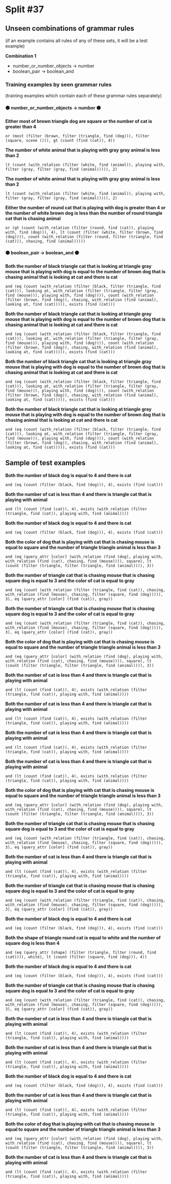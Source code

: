 # Split #37
## Unseen combinations of grammar rules
(if an example contains all rules of any of these sets, it will be a test example)

**Combination 1**
* number_or_number_objects -> number
* boolean_pair -> boolean_and

### Training examples by seen grammar rules
(training examples which contain each of these grammar rules separately)
#### ⚫ number_or_number_objects -> number ⚫
**Either most of brown triangle dog are square or the number of cat is greater than 4**
 ```
or (most (filter (brown, filter (triangle, find (dog))), filter (square, scene ())), gt (count (find (cat)), 4))
```
**The number of white animal that is playing with gray gray animal is less than 2**
 ```
lt (count (with_relation (filter (white, find (animal)), playing with, filter (gray, filter (gray, find (animal))))), 2)
```
**The number of white animal that is playing with gray gray animal is less than 2**
 ```
lt (count (with_relation (filter (white, find (animal)), playing with, filter (gray, filter (gray, find (animal))))), 2)
```
**Either the number of round cat that is playing with dog is greater than 4 or the number of white brown dog is less than the number of round triangle cat that is chasing animal**
 ```
or (gt (count (with_relation (filter (round, find (cat)), playing with, find (dog))), 4), lt (count (filter (white, filter (brown, find (dog)))), count (with_relation (filter (round, filter (triangle, find (cat))), chasing, find (animal)))))
```
#### ⚫ boolean_pair -> boolean_and ⚫
**Both the number of black triangle cat that is looking at triangle gray mouse that is playing with dog is equal to the number of brown dog that is chasing animal that is looking at cat and there is cat**
 ```
and (eq (count (with_relation (filter (black, filter (triangle, find (cat))), looking at, with_relation (filter (triangle, filter (gray, find (mouse))), playing with, find (dog)))), count (with_relation (filter (brown, find (dog)), chasing, with_relation (find (animal), looking at, find (cat))))), exists (find (cat)))
```
**Both the number of black triangle cat that is looking at triangle gray mouse that is playing with dog is equal to the number of brown dog that is chasing animal that is looking at cat and there is cat**
 ```
and (eq (count (with_relation (filter (black, filter (triangle, find (cat))), looking at, with_relation (filter (triangle, filter (gray, find (mouse))), playing with, find (dog)))), count (with_relation (filter (brown, find (dog)), chasing, with_relation (find (animal), looking at, find (cat))))), exists (find (cat)))
```
**Both the number of black triangle cat that is looking at triangle gray mouse that is playing with dog is equal to the number of brown dog that is chasing animal that is looking at cat and there is cat**
 ```
and (eq (count (with_relation (filter (black, filter (triangle, find (cat))), looking at, with_relation (filter (triangle, filter (gray, find (mouse))), playing with, find (dog)))), count (with_relation (filter (brown, find (dog)), chasing, with_relation (find (animal), looking at, find (cat))))), exists (find (cat)))
```
**Both the number of black triangle cat that is looking at triangle gray mouse that is playing with dog is equal to the number of brown dog that is chasing animal that is looking at cat and there is cat**
 ```
and (eq (count (with_relation (filter (black, filter (triangle, find (cat))), looking at, with_relation (filter (triangle, filter (gray, find (mouse))), playing with, find (dog)))), count (with_relation (filter (brown, find (dog)), chasing, with_relation (find (animal), looking at, find (cat))))), exists (find (cat)))
```
## Sample of test examples
**Both the number of black dog is equal to 4 and there is cat**
 ```
and (eq (count (filter (black, find (dog))), 4), exists (find (cat)))
```
**Both the number of cat is less than 4 and there is triangle cat that is playing with animal**
 ```
and (lt (count (find (cat)), 4), exists (with_relation (filter (triangle, find (cat)), playing with, find (animal))))
```
**Both the number of black dog is equal to 4 and there is cat**
 ```
and (eq (count (filter (black, find (dog))), 4), exists (find (cat)))
```
**Both the color of dog that is playing with cat that is chasing mouse is equal to square and the number of triangle triangle animal is less than 3**
 ```
and (eq (query_attr [color] (with_relation (find (dog), playing with, with_relation (find (cat), chasing, find (mouse)))), square), lt (count (filter (triangle, filter (triangle, find (animal)))), 3))
```
**Both the number of triangle cat that is chasing mouse that is chasing square dog is equal to 3 and the color of cat is equal to gray**
 ```
and (eq (count (with_relation (filter (triangle, find (cat)), chasing, with_relation (find (mouse), chasing, filter (square, find (dog))))), 3), eq (query_attr [color] (find (cat)), gray))
```
**Both the number of triangle cat that is chasing mouse that is chasing square dog is equal to 3 and the color of cat is equal to gray**
 ```
and (eq (count (with_relation (filter (triangle, find (cat)), chasing, with_relation (find (mouse), chasing, filter (square, find (dog))))), 3), eq (query_attr [color] (find (cat)), gray))
```
**Both the color of dog that is playing with cat that is chasing mouse is equal to square and the number of triangle triangle animal is less than 3**
 ```
and (eq (query_attr [color] (with_relation (find (dog), playing with, with_relation (find (cat), chasing, find (mouse)))), square), lt (count (filter (triangle, filter (triangle, find (animal)))), 3))
```
**Both the number of cat is less than 4 and there is triangle cat that is playing with animal**
 ```
and (lt (count (find (cat)), 4), exists (with_relation (filter (triangle, find (cat)), playing with, find (animal))))
```
**Both the number of cat is less than 4 and there is triangle cat that is playing with animal**
 ```
and (lt (count (find (cat)), 4), exists (with_relation (filter (triangle, find (cat)), playing with, find (animal))))
```
**Both the number of cat is less than 4 and there is triangle cat that is playing with animal**
 ```
and (lt (count (find (cat)), 4), exists (with_relation (filter (triangle, find (cat)), playing with, find (animal))))
```
**Both the number of cat is less than 4 and there is triangle cat that is playing with animal**
 ```
and (lt (count (find (cat)), 4), exists (with_relation (filter (triangle, find (cat)), playing with, find (animal))))
```
**Both the color of dog that is playing with cat that is chasing mouse is equal to square and the number of triangle triangle animal is less than 3**
 ```
and (eq (query_attr [color] (with_relation (find (dog), playing with, with_relation (find (cat), chasing, find (mouse)))), square), lt (count (filter (triangle, filter (triangle, find (animal)))), 3))
```
**Both the number of triangle cat that is chasing mouse that is chasing square dog is equal to 3 and the color of cat is equal to gray**
 ```
and (eq (count (with_relation (filter (triangle, find (cat)), chasing, with_relation (find (mouse), chasing, filter (square, find (dog))))), 3), eq (query_attr [color] (find (cat)), gray))
```
**Both the number of cat is less than 4 and there is triangle cat that is playing with animal**
 ```
and (lt (count (find (cat)), 4), exists (with_relation (filter (triangle, find (cat)), playing with, find (animal))))
```
**Both the number of triangle cat that is chasing mouse that is chasing square dog is equal to 3 and the color of cat is equal to gray**
 ```
and (eq (count (with_relation (filter (triangle, find (cat)), chasing, with_relation (find (mouse), chasing, filter (square, find (dog))))), 3), eq (query_attr [color] (find (cat)), gray))
```
**Both the number of black dog is equal to 4 and there is cat**
 ```
and (eq (count (filter (black, find (dog))), 4), exists (find (cat)))
```
**Both the shape of triangle round cat is equal to white and the number of square dog is less than 4**
 ```
and (eq (query_attr [shape] (filter (triangle, filter (round, find (cat)))), white), lt (count (filter (square, find (dog))), 4))
```
**Both the number of black dog is equal to 4 and there is cat**
 ```
and (eq (count (filter (black, find (dog))), 4), exists (find (cat)))
```
**Both the number of triangle cat that is chasing mouse that is chasing square dog is equal to 3 and the color of cat is equal to gray**
 ```
and (eq (count (with_relation (filter (triangle, find (cat)), chasing, with_relation (find (mouse), chasing, filter (square, find (dog))))), 3), eq (query_attr [color] (find (cat)), gray))
```
**Both the number of cat is less than 4 and there is triangle cat that is playing with animal**
 ```
and (lt (count (find (cat)), 4), exists (with_relation (filter (triangle, find (cat)), playing with, find (animal))))
```
**Both the number of cat is less than 4 and there is triangle cat that is playing with animal**
 ```
and (lt (count (find (cat)), 4), exists (with_relation (filter (triangle, find (cat)), playing with, find (animal))))
```
**Both the number of black dog is equal to 4 and there is cat**
 ```
and (eq (count (filter (black, find (dog))), 4), exists (find (cat)))
```
**Both the number of cat is less than 4 and there is triangle cat that is playing with animal**
 ```
and (lt (count (find (cat)), 4), exists (with_relation (filter (triangle, find (cat)), playing with, find (animal))))
```
**Both the color of dog that is playing with cat that is chasing mouse is equal to square and the number of triangle triangle animal is less than 3**
 ```
and (eq (query_attr [color] (with_relation (find (dog), playing with, with_relation (find (cat), chasing, find (mouse)))), square), lt (count (filter (triangle, filter (triangle, find (animal)))), 3))
```
**Both the number of cat is less than 4 and there is triangle cat that is playing with animal**
 ```
and (lt (count (find (cat)), 4), exists (with_relation (filter (triangle, find (cat)), playing with, find (animal))))
```